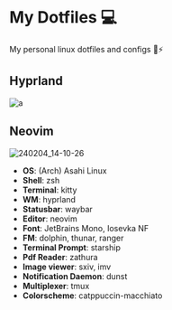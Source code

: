# My Dotfiles 💻

My personal linux dotfiles and configs 🐧⚡

## Hyprland
![a](https://github.com/Luiggy102/dotfiles/assets/79861715/c45dd3d5-2fd9-43d8-b4be-2c0140a9d74d)

## Neovim
![240204_14-10-26](https://github.com/Luiggy102/dotfiles/assets/79861715/2aba95eb-ea0d-4156-b390-b8218961bccb)

- **OS**: (Arch) Asahi Linux
- **Shell**: zsh
- **Terminal**: kitty
- **WM**: hyprland
- **Statusbar**: waybar
- **Editor**: neovim
- **Font**: JetBrains Mono, Iosevka NF
- **FM**: dolphin, thunar, ranger
- **Terminal Prompt**: starship
- **Pdf Reader**: zathura
- **Image viewer**: sxiv, imv
- **Notification Daemon**: dunst
- **Multiplexer**: tmux
- **Colorscheme**: catppuccin-macchiato
